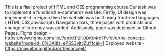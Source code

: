 This is a final project of HTML and CSS programming course.Our task was to implement a functional e-commerce website. Firstly, UI design was implemented in Figma,then the website was built using front-end languages ( HTML,CSS,Javascript).  Navigation bars, three pages with products and change of currency was added. Additionaly, page was deployed on Github Pages.
Figma design - https://www.figma.com/file/7ap0XP2RODKe4rc7FvfeVe/the-concept-website?node-id=0%3A1&t=ePSS3vjtoZuYfcek-1 
Deployed website - https://maguitaria.github.io/theconcept/ 
